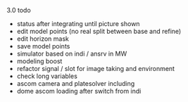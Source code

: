 3.0 todo
- status after integrating until picture shown
- edit model points (no real split between base and refine)
- edit horizon mask
- save model points
- simulator based on indi / ansrv in MW
- modeling boost
- refactor signal / slot for image taking and environment
- check long variables
- ascom camera and platesolver including
- dome ascom loading after switch from indi
